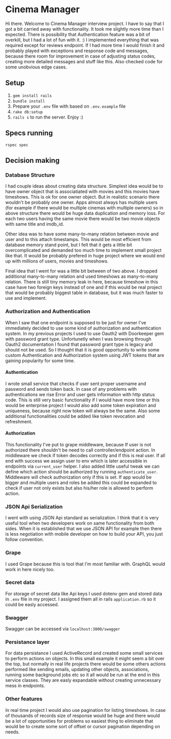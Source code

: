 # Cinema Manager

Hi there. Welcome to Cinema Manager interview project. I have to say that I got a bit carried away with functionality. It took me slightly more time than I expected. There is possibility that Authentication feature was a bit of overkill, but I had a lot of fun with it. :) I implemented everything that was required except for reviews endpoint. If I had more time I would finish it and probably played with exceptions and response code and messages, because there room for improvement in case of adjusting status codes, creating more detailed messages and stuff like this. Also checked code for some unobvious edge cases. 

## Setup

1) `gem install rails`
2) `bundle install`
3) Prepare your `.env` file with based on `.env.example` file 
4) `rake db:setup`
5) `rails s` to run the server. Enjoy :)

## Specs running

`rspec spec`

## Decision making
### Database Structure

I had couple ideas about creating data structure. Simplest idea would be to have owner object that is associatiated with movies and this movies have timeshows. This is ok for one owner object. But in realistic scenario there wouldn't be probably one owner. Apps almost always has multiple users (for example if there would be multiple cinemas with multiple owners) so in above structure there would be huge data duplication and memory loss. For each two users having the same movie there would be two movie objects with same title and imdb_id. 

Other idea was to have some many-to-many relation between movie and user and to this attach timestamps. This would be most efficient from database memory stand point, but I felt that it gets a little bit overcomplicated and demanded too much time to implement small project like that. It would be probably prefered in huge project where we would end up with millions of users, movies and timeshows.

Final idea that I went for was a little bit between of two above. I dropped additional many-to-many relation and used timeshows as many-to-many relation. There is still tiny memory leak in here, because timeshow in this case have two foreign keys instead of one and if this would be real project that would be probably biggest table in database, but it was much faster to use and implement.

### Authorization and Authentication

When I saw that one endpoint is supposed to be just for owner I've immediately decided to use some kind of authorization and authentication system. In my previous projects I used to use Oauth2 with Doorkeeper gem with password grant type. Unfortunetly when I was browsing through Oauth2 documentation I found that password grant type is legacy and should not be used. So I thought that it is good opportunity to write some custom Authentication and Authorization system using JWT tokens that are gaining popularity for some time.

#### Authentication
I wrote small service that checks if user sent proper username and password and sends token back. In case of any problems with authentications we rise Error and user gets information with http status code. This is still very basic functionality if I would have more time or this would be enterprise project I would also add some token expiration and uniqueness, because right now token will always be the same. Also some additional functionalities could be added like token revocation and refreshment.

#### Authorization
This functionality I've put to grape middleware, because If user is not authorized there shouldn't be need to call controller/endpoint action. In middleware we check if token decodes correctly and if this is real user. If all end with success we assign user to env which is later accessible in endpoints via `current_user` helper. I also added little useful tweak we can define which action should be authorized by running `authenticate_user`. Middleware will check authorization only if this is set. If app would be bigger and multiple users and roles be added this could be expanded to check if user not only exists but also his/her role is allowed to perform action.

### JSON Api Serialization

I went with using JSON Api standard as serialization. I think that it is very useful tool when two developers work on same functionality from both sides. When it is established that we use JSON API for example then there is less negotiation with mobile developer on how to build your API, you just follow convention.

### Grape

I used Grape because this is tool that I'm most familiar with. GraphQL would work in here nicely too.

### Secret data

For storage of secret data like Api keys I used dotenv gem and stored data in `.env` file in my project. I assigned them all in rails `application.rb` so it could be easly accessed.

### Swagger

Swagger can be accessed via `localhost:3000/swagger` 

### Persistance layer

For data persistance I used ActiveRecord and created some small services to perform actions on objects. In this small example it might seem a bit over the top, but normally in real life projects there would be some others actions performed like sending emails, updating other objects, associations, running some background jobs etc so it all would be run at the end in this service classes. They are easly expandable without creating unnecessary mess in endpoints.

### Other features

In real time project I would also use pagination for listing timeshows. In case of thousands of records size of response would be huge and there would be a lot of opportunities for problems so easiest thing to eliminate that would be to create some sort of offset or cursor pagination depending on needs.

